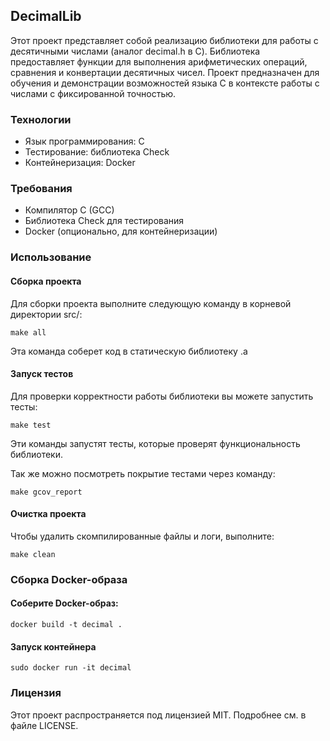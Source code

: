 ## DecimalLib

Этот проект представляет собой реализацию библиотеки для работы с десятичными числами (аналог decimal.h в C).
Библиотека предоставляет функции для выполнения арифметических операций, сравнения и конвертации десятичных чисел. 
Проект предназначен для обучения и демонстрации возможностей языка C в контексте работы с числами с фиксированной точностью.

### Технологии
* Язык программирования: C
* Тестирование: библиотека Check
* Контейнеризация: Docker

### Требования
* Компилятор C (GCC)
* Библиотека Check для тестирования
* Docker (опционально, для контейнеризации)

### Использование

#### Сборка проекта

Для сборки проекта выполните следующую команду в корневой директории src/: 

`make all`

Эта команда соберет код в статическую библиотеку .a

#### Запуск тестов

Для проверки корректности работы библиотеки вы можете запустить тесты:

`make test`

Эти команды запустят тесты, которые проверят функциональность библиотеки.

Так же можно посмотреть покрытие тестами через команду:

`make gcov_report`


#### Очистка проекта
Чтобы удалить скомпилированные файлы и логи, выполните:

`make clean`

### Сборка Docker-образа

#### Соберите Docker-образ:

`docker build -t decimal .`

#### Запуск контейнера

`sudo docker run -it decimal`

### Лицензия

Этот проект распространяется под лицензией MIT. Подробнее см. в файле LICENSE.

